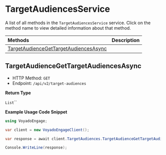 # TargetAudiencesService

A list of all methods in the `TargetAudiencesService` service. Click on the method name to view detailed information about that method.

| Methods                                                                         | Description |
| :------------------------------------------------------------------------------ | :---------- |
| [TargetAudienceGetTargetAudiencesAsync](#targetaudiencegettargetaudiencesasync) |             |

## TargetAudienceGetTargetAudiencesAsync

- HTTP Method: `GET`
- Endpoint: `/api/v2/target-audiences`

**Return Type**

`List`<IdName>``

**Example Usage Code Snippet**

```csharp
using VoyadoEngage;

var client = new VoyadoEngageClient();

var response = await client.TargetAudiences.TargetAudienceGetTargetAudiencesAsync();

Console.WriteLine(response);
```

<!-- This file was generated by liblab | https://liblab.com/ -->
